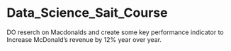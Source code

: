 # Data_Science_Sait_Course
DO reserch on Macdonalds and create some key performance indicator to Increase McDonald’s revenue by 12% year over year.
<a></a>
 
